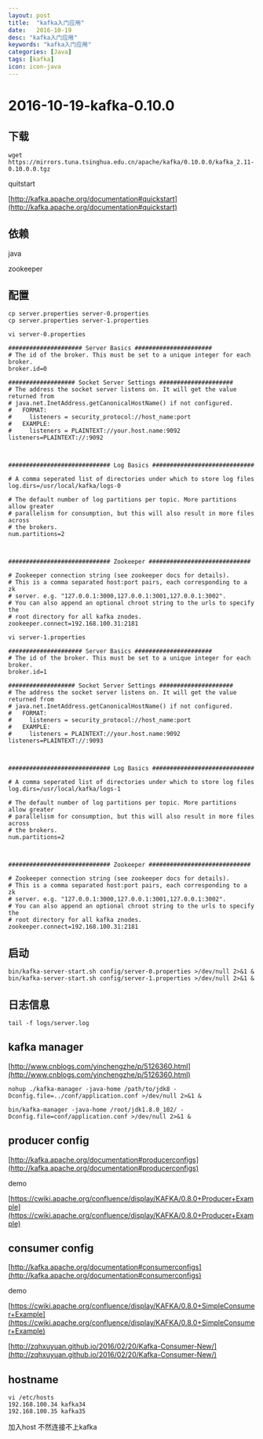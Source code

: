 ```yaml
---
layout: post
title:  "kafka入门应用"
date:   2016-10-19
desc: "kafka入门应用"
keywords: "kafka入门应用"
categories: [Java]
tags: [kafka]
icon: icon-java
---
```



# 2016-10-19-kafka-0.10.0

<!--
create time: 2016-10-19 15:39:08
Author: 段朝骞
Email: duanzhaoqian@duanzhaoqian.com

categories:[Linux] [Database]  [Java] [HTML]  [Mac] [Life]
icon:fa-linux fa-database icon-java fa-apple

icon http://fizzed.com/oss/font-mfizz
icon http://fontawesome.io/icons/
-->

## 下载

```
wget https://mirrors.tuna.tsinghua.edu.cn/apache/kafka/0.10.0.0/kafka_2.11-0.10.0.0.tgz
```

quitstart

[http://kafka.apache.org/documentation#quickstart](http://kafka.apache.org/documentation#quickstart)

## 依赖

java

zookeeper

## 配置

```
cp server.properties server-0.properties
cp server.properties server-1.properties
```

```
vi server-0.properties

##################### Server Basics ######################
# The id of the broker. This must be set to a unique integer for each broker.
broker.id=0

################### Socket Server Settings #####################
# The address the socket server listens on. It will get the value returned from
# java.net.InetAddress.getCanonicalHostName() if not configured.
#   FORMAT:
#     listeners = security_protocol://host_name:port
#   EXAMPLE:
#     listeners = PLAINTEXT://your.host.name:9092
listeners=PLAINTEXT://:9092



############################# Log Basics #############################

# A comma seperated list of directories under which to store log files
log.dirs=/usr/local/kafka/logs-0

# The default number of log partitions per topic. More partitions allow greater
# parallelism for consumption, but this will also result in more files across
# the brokers.
num.partitions=2



############################# Zookeeper #############################

# Zookeeper connection string (see zookeeper docs for details).
# This is a comma separated host:port pairs, each corresponding to a zk
# server. e.g. "127.0.0.1:3000,127.0.0.1:3001,127.0.0.1:3002".
# You can also append an optional chroot string to the urls to specify the
# root directory for all kafka znodes.
zookeeper.connect=192.168.100.31:2181
```

```
vi server-1.properties

##################### Server Basics ######################
# The id of the broker. This must be set to a unique integer for each broker.
broker.id=1

################### Socket Server Settings #####################
# The address the socket server listens on. It will get the value returned from
# java.net.InetAddress.getCanonicalHostName() if not configured.
#   FORMAT:
#     listeners = security_protocol://host_name:port
#   EXAMPLE:
#     listeners = PLAINTEXT://your.host.name:9092
listeners=PLAINTEXT://:9093



############################# Log Basics #############################

# A comma seperated list of directories under which to store log files
log.dirs=/usr/local/kafka/logs-1

# The default number of log partitions per topic. More partitions allow greater
# parallelism for consumption, but this will also result in more files across
# the brokers.
num.partitions=2



############################# Zookeeper #############################

# Zookeeper connection string (see zookeeper docs for details).
# This is a comma separated host:port pairs, each corresponding to a zk
# server. e.g. "127.0.0.1:3000,127.0.0.1:3001,127.0.0.1:3002".
# You can also append an optional chroot string to the urls to specify the
# root directory for all kafka znodes.
zookeeper.connect=192.168.100.31:2181
```

## 启动

```
bin/kafka-server-start.sh config/server-0.properties >/dev/null 2>&1 &
bin/kafka-server-start.sh config/server-1.properties >/dev/null 2>&1 &
```

## 日志信息

```
tail -f logs/server.log 
```

## kafka manager 

[http://www.cnblogs.com/yinchengzhe/p/5126360.html](http://www.cnblogs.com/yinchengzhe/p/5126360.html)

```
nohup ./kafka-manager -java-home /path/to/jdk8 -Dconfig.file=../conf/application.conf >/dev/null 2>&1 &
```

```
bin/kafka-manager -java-home /root/jdk1.8.0_102/ -Dconfig.file=conf/application.conf >/dev/null 2>&1 &
```

## producer config

[http://kafka.apache.org/documentation#producerconfigs](http://kafka.apache.org/documentation#producerconfigs)

demo

[https://cwiki.apache.org/confluence/display/KAFKA/0.8.0+Producer+Example](https://cwiki.apache.org/confluence/display/KAFKA/0.8.0+Producer+Example)

## consumer config

[http://kafka.apache.org/documentation#consumerconfigs](http://kafka.apache.org/documentation#consumerconfigs)

demo

[https://cwiki.apache.org/confluence/display/KAFKA/0.8.0+SimpleConsumer+Example](https://cwiki.apache.org/confluence/display/KAFKA/0.8.0+SimpleConsumer+Example)

[http://zqhxuyuan.github.io/2016/02/20/Kafka-Consumer-New/](http://zqhxuyuan.github.io/2016/02/20/Kafka-Consumer-New/)

## hostname

```
vi /etc/hosts
192.168.100.34 kafka34
192.168.100.35 kafka35
```

加入host 不然连接不上kafka